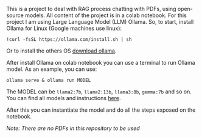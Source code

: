 This is a project to deal with RAG process chatting with PDFs, using open-source models. All content of the project is in a colab notebook. For this project I am using Large Language Model (LLM) Ollama. So, to start, install Ollama for Linux (Google machines use linux):

`!curl -fsSL https://ollama.com/install.sh | sh`

Or to install the others OS [download ollama](https://ollama.com/download).

After install Ollama on colab notebook you can use a terminal to run Ollama model. As an example, you can use:

`ollama serve & ollama run MODEL`

The MODEL can be `llama2:7b`, `llama2:13b`, `llama3:8b`, `gemma:7b` and so on. You can find all models and instructions [here](https://ollama.com/library). 

After this you can instantiate the model and do all the steps exposed on the notebook.

*Note: There are no PDFs in this repository to be used*
